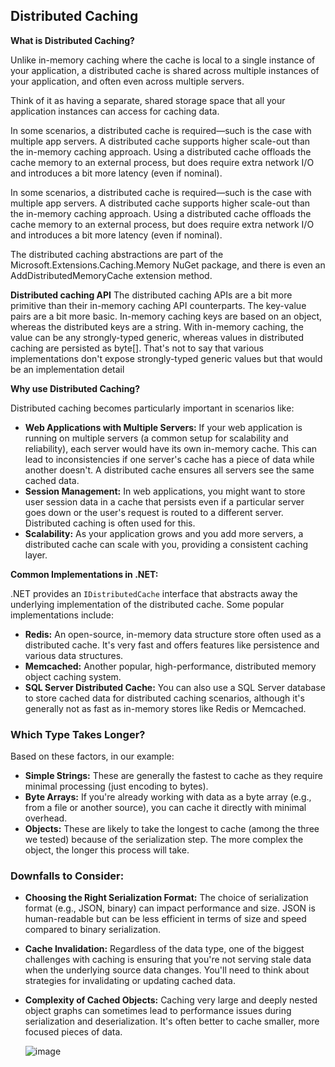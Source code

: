 ## Distributed Caching

**What is Distributed Caching?**

Unlike in-memory caching where the cache is local to a single instance of your application, a distributed cache is shared across multiple instances of your application, and often even across multiple servers.

Think of it as having a separate, shared storage space that all your application instances can access for caching data.

In some scenarios, a distributed cache is required—such is the case with multiple app servers. A distributed cache supports higher scale-out than the in-memory caching approach. Using a distributed cache offloads the cache memory to an external process, but does require extra network I/O and introduces a bit more latency (even if nominal).

In some scenarios, a distributed cache is required—such is the case with multiple app servers. A distributed cache supports higher scale-out than the in-memory caching approach. Using a distributed cache offloads the cache memory to an external process, but does require extra network I/O and introduces a bit more latency (even if nominal).

The distributed caching abstractions are part of the Microsoft.Extensions.Caching.Memory NuGet package, and there is even an AddDistributedMemoryCache extension method.

**Distributed caching API**
The distributed caching APIs are a bit more primitive than their in-memory caching API counterparts. The key-value pairs are a bit more basic. In-memory caching keys are based on an object, whereas the distributed keys are a string. With in-memory caching, the value can be any strongly-typed generic, whereas values in distributed caching are persisted as byte[]. That's not to say that various implementations don't expose strongly-typed generic values but that would be an implementation detail

**Why use Distributed Caching?**

Distributed caching becomes particularly important in scenarios like:

* **Web Applications with Multiple Servers:** If your web application is running on multiple servers (a common setup for scalability and reliability), each server would have its own in-memory cache. This can lead to inconsistencies if one server's cache has a piece of data while another doesn't. A distributed cache ensures all servers see the same cached data.
* **Session Management:** In web applications, you might want to store user session data in a cache that persists even if a particular server goes down or the user's request is routed to a different server. Distributed caching is often used for this.
* **Scalability:** As your application grows and you add more servers, a distributed cache can scale with you, providing a consistent caching layer.

**Common Implementations in .NET:**

.NET provides an `IDistributedCache` interface that abstracts away the underlying implementation of the distributed cache. Some popular implementations include:

* **Redis:** An open-source, in-memory data structure store often used as a distributed cache. It's very fast and offers features like persistence and various data structures.
* **Memcached:** Another popular, high-performance, distributed memory object caching system.
* **SQL Server Distributed Cache:** You can also use a SQL Server database to store cached data for distributed caching scenarios, although it's generally not as fast as in-memory stores like Redis or Memcached.

### Which Type Takes Longer?

Based on these factors, in our example:

* **Simple Strings:** These are generally the fastest to cache as they require minimal processing (just encoding to bytes).
* **Byte Arrays:** If you're already working with data as a byte array (e.g., from a file or another source), you can cache it directly with minimal overhead.
* **Objects:** These are likely to take the longest to cache (among the three we tested) because of the serialization step. The more complex the object, the longer this process will take.

### Downfalls to Consider:

* **Choosing the Right Serialization Format:** The choice of serialization format (e.g., JSON, binary) can impact performance and size. JSON is human-readable but can be less efficient in terms of size and speed compared to binary serialization.
* **Cache Invalidation:** Regardless of the data type, one of the biggest challenges with caching is ensuring that you're not serving stale data when the underlying source data changes. You'll need to think about strategies for invalidating or updating cached data.
* **Complexity of Cached Objects:** Caching very large and deeply nested object graphs can sometimes lead to performance issues during serialization and deserialization. It's often better to cache smaller, more focused pieces of data.

  ![image](https://github.com/user-attachments/assets/de264ca4-e644-4758-833c-fca2f18090d3)

